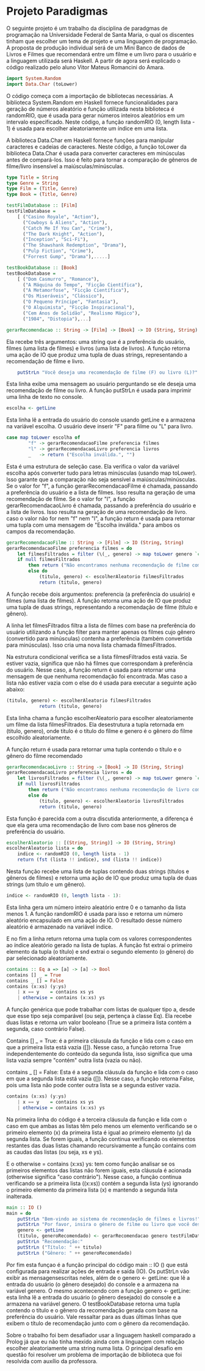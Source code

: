 # Projeto Paradigmas

O seguinte projeto é um trabalho da disciplina de paradgmas de programação na Universidade Federal de Santa Maria, o qual os discentes tinham que escolher um tema de projeto e uma linguagem de programação.	
A proposta de produção individual será de um Mini Banco de dados de Livros e Filmes que recomendará entre um filme e um livro para o usuário e a linguagem utilizada será Haskell. A partir de agora será explicado o código realizado pelo aluno Vitor Mateus Romancini do Amara. 

```haskell
import System.Random
import Data.Char (toLower) 
```
O código começa com a importação de bibliotecas necessárias. A biblioteca System.Random em Haskell fornece funcionalidades para geração de números aleatório e  função utilizada nesta biblioteca é randomRIO, que é usada para gerar números inteiros aleatórios em um intervalo especificado. Neste código, a função randomRIO (0, length lista - 1) é usada para escolher aleatoriamente um índice em uma lista.

A biblioteca Data.Char em Haskell fornece funções para manipular caracteres e cadeias de caracteres. Neste código, a função toLower da biblioteca Data.Char é usada para converter caracteres em minúsculas antes de compará-los. Isso é feito para tornar a comparação de gêneros de filme/livro insensível a maiúsculas/minúsculas.

```haskell
type Title = String
type Genre = String
type Film = (Title, Genre)
type Book = (Title, Genre)

testFilmDatabase :: [Film]
testFilmDatabase =
    [ ("Casino Royale", "Action"),
      ("Cowboys & Aliens", "Action"),
      ("Catch Me If You Can", "Crime"),
      ("The Dark Knight", "Action"),
      ("Inception", "Sci-Fi"),
      ("The Shawshank Redemption", "Drama"),
      ("Pulp Fiction", "Crime"),
      ("Forrest Gump", "Drama"),.....]

testBookDatabase :: [Book]
testBookDatabase =
    [ ("Dom Casmurro", "Romance"),
      ("A Máquina do Tempo", "Ficção Científica"),
      ("A Metamorfose", "Ficção Científica"),
      ("Os Miseráveis", "Clássico"),
      ("O Pequeno Príncipe", "Fantasia"),
      ("O Alquimista", "Ficção Inspiracional"),
      ("Cem Anos de Solidão", "Realismo Mágico"),
      ("1984", "Distopia"),...]
```


```haskell
gerarRecomendacao :: String -> [Film] -> [Book] -> IO (String, String)
```
Ela recebe três argumentos: uma string que é a preferência do usuário, filmes (uma lista de filmes) e livros (uma lista de livros). A função retorna uma ação de IO que produz uma tupla de duas strings, representando a recomendação de filme e livro.

```haskell
    putStrLn "Você deseja uma recomendação de filme (F) ou livro (L)?"
```
 Esta linha exibe uma mensagem ao usuário perguntando se ele deseja uma recomendação de filme ou livro. A função putStrLn é usada para imprimir uma linha de texto no console.
```haskell
escolha <- getLine
```
Esta linha lê a entrada do usuário do console usando getLine e a armazena na variável escolha. O usuário deve inserir "F" para filme ou "L" para livro.


```haskell
case map toLower escolha of
        "f" -> gerarRecomendacaoFilme preferencia filmes
        "l" -> gerarRecomendacaoLivro preferencia livros
        _   -> return ("Escolha inválida.", "")
```
Esta é uma estrutura de seleção case. Ela verifica o valor da variável escolha após converter tudo para letras minúsculas (usando map toLower). Isso garante que a comparação não seja sensível a maiúsculas/minúsculas. Se o valor for "f", a função gerarRecomendacaoFilme é chamada, passando a preferência do usuário e a lista de filmes. Isso resulta na geração de uma recomendação de filme. Se o valor for "l", a função gerarRecomendacaoLivro é chamada, passando a preferência do usuário e a lista de livros. Isso resulta na geração de uma recomendação de livro. caso o valor não for nem "f" nem "l", a função return é usada para retornar uma tupla com uma mensagem de "Escolha inválida." para ambos os campos da recomendação.

```haskell
gerarRecomendacaoFilme :: String -> [Film] -> IO (String, String)
gerarRecomendacaoFilme preferencia filmes = do
    let filmesFiltrados = filter (\(_, genero) -> map toLower genero `contains` map toLower preferencia) filmes
    if null filmesFiltrados
        then return ("Não encontramos nenhuma recomendação de filme com base no gênero de sua preferência.", "")
        else do
            (titulo, genero) <- escolherAleatorio filmesFiltrados
            return (titulo, genero)
```
A função recebe dois argumentos: preferencia (a preferência do usuário) e filmes (uma lista de filmes). A função retorna uma ação de IO que produz uma tupla de duas strings, representando a recomendação de filme (título e gênero). 

A linha let filmesFiltrados filtra a lista de filmes com base na preferência do usuário utilizando a função filter para manter apenas os filmes cujo gênero (convertido para minúsculas) contenha a preferência (também convertida para minúsculas). Isso cria uma nova lista chamada filmesFiltrados.

Na estrutura condicional  verifica se a lista filmesFiltrados está vazia. Se estiver vazia, significa que não há filmes que correspondam à preferência do usuário. Nesse caso, a função return é usada para retornar uma mensagem de que nenhuma recomendação foi encontrada. Mas caso a lista não estiver vazia com o else do é usada para executar a seguinte ação abaixo:


```haskell
(titulo, genero) <- escolherAleatorio filmesFiltrados
            return (titulo, genero)
```

Esta linha chama a função escolherAleatorio para escolher aleatoriamente um filme da lista filmesFiltrados. Ela desestrutura a tupla retornada em (titulo, genero), onde titulo é o título do filme e genero é o gênero do filme escolhido aleatoriamente.

A função return é usada para retornar uma tupla contendo o título e o gênero do filme recomendado

```haskell
gerarRecomendacaoLivro :: String -> [Book] -> IO (String, String)
gerarRecomendacaoLivro preferencia livros = do
    let livrosFiltrados = filter (\(_, genero) -> map toLower genero `contains` map toLower preferencia) livros
    if null livrosFiltrados
        then return ("Não encontramos nenhuma recomendação de livro com base no gênero de sua preferência.", "")
        else do
            (titulo, genero) <- escolherAleatorio livrosFiltrados
            return (titulo, genero)
```
Esta função é parecida com a outra discutida anteriormente, a diferença é que ela gera uma recomendação de livro com base nos gêneros de preferência do usuário.

```haskell
escolherAleatorio :: [(String, String)] -> IO (String, String)
escolherAleatorio lista = do
    indice <- randomRIO (0, length lista - 1)
    return (fst (lista !! indice), snd (lista !! indice))
```
Nesta função recebe uma lista de tuplas contendo duas strings (títulos e gêneros de filmes) e retorna uma ação de IO que produz uma tupla de duas strings (um título e um gênero).
```haskell
indice <- randomRIO (0, length lista - 1): 
```
Esta linha gera um número inteiro aleatório entre 0 e o tamanho da lista menos 1. A função randomRIO é usada para isso e retorna um número aleatório encapsulado em uma ação de IO. O resultado desse número aleatório é armazenado na variável indice.

E no fim a linha return retorna uma tupla com os valores correspondentes ao índice aleatório gerado na lista de tuplas. A função fst extrai o primeiro elemento da tupla (o título) e snd extrai o segundo elemento (o gênero) do par selecionado aleatoriamente.
```haskell
contains :: Eq a => [a] -> [a] -> Bool
contains [] _ = True
contains _ [] = False
contains (x:xs) (y:ys)
    | x == y    = contains xs ys
    | otherwise = contains (x:xs) ys
```
A função genérica que pode trabalhar com listas de qualquer tipo a, desde que esse tipo seja comparável (ou seja, pertença à classe Eq). Ela recebe duas listas e retorna um valor booleano (True se a primeira lista contém a segunda, caso contrário False).


Contains [] _ = True: é a primeira cláusula da função e lida com o caso em que a primeira lista está vazia ([]). Nesse caso, a função retorna True independentemente do conteúdo da segunda lista, isso significa que uma lista vazia sempre "contém" outra lista (vazia ou não).

contains _ [] = False: Esta é a segunda cláusula da função e lida com o caso em que a segunda lista está vazia ([]). Nesse caso, a função retorna False, pois uma lista não pode conter outra lista se a segunda estiver vazia.
```haskell
contains (x:xs) (y:ys)
    | x == y    = contains xs ys
    | otherwise = contains (x:xs) ys
```
Na primeira linha do código é a terceira cláusula da função e lida com o caso em que ambas as listas têm pelo menos um elemento verificando se o primeiro elemento (x) da primeira lista é igual ao primeiro elemento (y) da segunda lista. Se forem iguais, a função continua verificando os elementos restantes das duas listas chamando recursivamente a função contains com as caudas das listas (ou seja, xs e ys).

E o otherwise = contains (x:xs) ys: tem como função analisar se os primeiros elementos das listas não forem iguais, esta cláusula é acionada (otherwise significa "caso contrário"). Nesse caso, a função continua verificando se a primeira lista ((x:xs)) contém a segunda lista (ys) ignorando o primeiro elemento da primeira lista (x) e mantendo a segunda lista inalterada.
```haskell
main :: IO ()
main = do
    putStrLn "Bem-vindo ao sistema de recomendação de filmes e livros!"
    putStrLn "Por favor, insira o gênero de filme ou livro que você deseja:"
    genero <- getLine
    (titulo, generoRecomendado) <- gerarRecomendacao genero testFilmDatabase testBookDatabase
    putStrLn "Recomendação:"
    putStrLn ("Título: " ++ titulo)
    putStrLn ("Gênero: " ++ generoRecomendado)
```

Por fim esta funçao é a função principal do código main :: IO () que está configurada para realizar ações de entrada e saída (IO). Os putStrLn  vão exibir as mensagensescritas neles, além de o genero <- getLine: que lê a entrada do usuário (o gênero desejado) do console e a armazena na variável genero.  O mesmo acontecendo com a função genero <- getLine: esta linha lê a entrada do usuário (o gênero desejado) do console e a armazena na variável genero.
O testBookDatabase retorna uma tupla contendo o título e o gênero da recomendação gerada com base na preferência do usuário.
Vale ressaltar para as duas últimas linhas que exibem o título de recomendação junto com o gênero da recomendação. 

Sobre o trabalho foi bem desafiador usar a linguagem haskell comparado a Prolog já que eu não tinha mexido ainda com a linguagem com relação escolher aleatoriamente uma string numa lista. O principal desafio em questão foi resolver um problema de importação de biblioteca que foi resolvida com auxílio da professora. 

